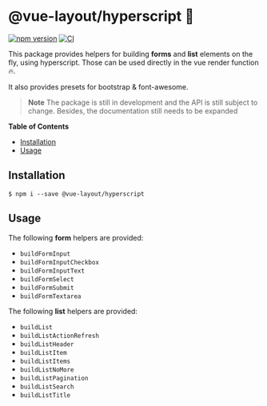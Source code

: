 # @vue-layout/hyperscript 👻

[![npm version](https://badge.fury.io/js/@vue-layout%2Fhyperscript.svg)](https://badge.fury.io/js/@vue-layout%2Fhyperscript)
[![CI](https://github.com/Tada5hi/vue-layout/actions/workflows/main.yml/badge.svg)](https://github.com/Tada5hi/vue-layout/actions/workflows/main.yml)

This package provides helpers for building **forms** and **list** elements on the fly, using hyperscript.
Those can be used directly in the vue render function 🔥.

It also provides presets for bootstrap & font-awesome.

> **Note**
> The package is still in development and the API is still subject to change.
> Besides, the documentation still needs to be expanded

**Table of Contents**

- [Installation](#installation)
- [Usage](#usage)

## Installation

```
$ npm i --save @vue-layout/hyperscript
```

## Usage

The following **form** helpers are provided:

- `buildFormInput`
- `buildFormInputCheckbox`
- `buildFormInputText`
- `buildFormSelect`
- `buildFormSubmit`
- `buildFormTextarea`

The following **list** helpers are provided:

- `buildList`
- `buildListActionRefresh`
- `buildListHeader`
- `buildListItem`
- `buildListItems`
- `buildListNoMore`
- `buildListPagination`
- `buildListSearch`
- `buildListTitle`
